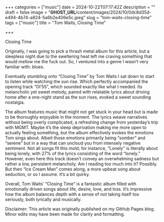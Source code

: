 +++
categories = ["music"]
date = 2024-10-22T07:17:42Z
description = ""
draft = false
image = "__GHOST_URL__/content/images/2024/10/0dc8d35d-e494-4b74-a824-5a6b2e406e5c.jpeg"
slug = "tom-waits-closing-time"
tags = ["music"]
title = "Tom Waits, Closing Time"

+++


Closing Time

Originally, I was going to pick a thrash metal album for this article, but a sleepless night due to the sweltering heat left me craving something that would mellow me the fuck out. So, I ventured into a genre I wasn’t very familiar with: blues.

Eventually stumbling onto “Closing Time” by Tom Waits I sat down to start to listen while watching the sun rise. Which perfectly accompanied the opening track “Ol’55”, which sounded exactly like what I needed. Its melancholic yet sweet melody, paired with relatable lyrics about driving home after a one-night stand as the sun rises, evoked a sweet sounding nostalgia.

The album features music that might not get stuck in your head but is made to be thoroughly enjoyable in the moment. The lyrics weave narratives without being overly complicated, a refreshing change from yesterday’s trip with MGMT. Maybe it’s the sleep deprivation making me more open to actually feeling something, but the album effectively evokes the emotions Tom sings about. Albeit those emotions primarily being “somber” and “serene” but in a way that can uncloud you from intensely negative sentiment. Not all songs fit this mold; for instance, “Lonely” is literally about being lonely, with 27% of the lyrics consisting of the word “lonely.” However, even here this track doesn’t convey an overwhelming sadness but rather a low, persistent melancholy. Am I reading too much into it? Possibly. But then “Ice Cream Man” comes along, a more upbeat song about seduction, or so I assume. It’s a bit quirky.

Overall, Tom Waits’ “Closing Time” is a fantastic album filled with emotionally driven songs about life, desire, love, and loss. It’s impressive how the album balances depth with a sense of not taking itself too seriously, both lyrically and musically.

Disclaimer: This article was originally published on my GitHub Pages blog. Minor edits may have been made for clarity and formatting.